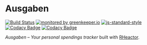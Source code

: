 # Ausgaben

[![Build Status](https://travis-ci.org/ausgaben/ausgaben-rheactor.svg?branch=master)](https://travis-ci.org/ausgaben/ausgaben-rheactor)
[![monitored by greenkeeper.io](https://img.shields.io/badge/greenkeeper.io-monitored-brightgreen.svg)](http://greenkeeper.io/) 
[![js-standard-style](https://img.shields.io/badge/code%20style-standard-brightgreen.svg)](http://standardjs.com/)
[![Codacy Badge](https://api.codacy.com/project/badge/Grade/277e75e613ba4e57805647973e74a5b6)](https://www.codacy.com/app/coderbyheart/ausgaben-rheactor?utm_source=github.com&amp;utm_medium=referral&amp;utm_content=ausgaben/ausgaben-rheactor&amp;utm_campaign=Badge_Grade)
[![Codacy Badge](https://api.codacy.com/project/badge/Coverage/277e75e613ba4e57805647973e74a5b6)](https://www.codacy.com/app/coderbyheart/ausgaben-rheactor?utm_source=github.com&amp;utm_medium=referral&amp;utm_content=ausgaben/ausgaben-rheactor&amp;utm_campaign=Badge_Coverage)

*Ausgaben – Your personal spendings tracker* built with [RHeactor](https://github.com/ResourcefulHumans?utf8=%E2%9C%93&query=rheactor-).

